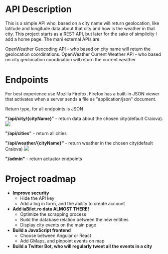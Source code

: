 # **API Description**

This is a simple API who, based on a city name will return geolocation, like latitude and longitude data about that city and how is the weather in that city. This project starts as a REST API, but later for the sake of simplicity I add a home page. The mani external APIs are:

OpenWeather Geocoding API - who based on city name will return the geolocation coordinations.
OpenWeather Current Weather API - who based on city geolocation coordination will return the current weather

# **Endpoints**

For best experience use Mozilla Firefox, Firefox has a built-in JSON viewer that activates when a server sends a file as "application/json" document.

Return type, for all endpoints is JSON

**"/api/city/{cityName}**" - return data about the chosen city(default Craiova).
![](C:\Users\abcd123\Desktop\api-city-craiova.PNG)

**"/api/cities"** - return all cities

**"/api/weather/{cityName}"** - return weather in the chosen city(default Craiova)
![](C:\Users\abcd123\Desktop\api-weather-craiova.PNG)

**"/admin"** - return actuator endpoints

# Project roadmap

 - **Improve security**
    - Hide the API key
    - Add a log in form, and the ability to create account
 - **Add iaBilet.ro data ALMOST THERE!**
    - Optimize the scrapping process
    - Build the database relation between the new entities
    - Display city events on the main page
 - **Build a JavaScript frontend**
    - Choose between Angular or React
    - Add GMaps, and pinpoint events on map
 - **Build a Twitter Bot, who will regularly tweet all the events in a city**

